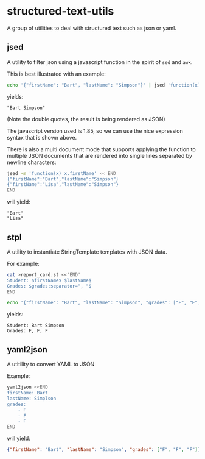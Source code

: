structured-text-utils
=====================

A group of utilities to deal with structured text such as json or yaml.


jsed
----

A utility to filter json using a javascript function in the spirit of `sed` and `awk`.

This is best illustrated with an example:

~~~ .bash
echo '{"firstName": "Bart", "lastName": "Simpson"}' | jsed 'function(x) x.firstName + " " + x.lastName'
~~~

yields:

~~~
"Bart Simpson"
~~~

(Note the double quotes, the result is being rendered as JSON)

The javascript version used is 1.85, so we can use the nice expression syntax that is shown above.

There is also a multi document mode that supports applying the function to multiple JSON documents that are
rendered into single lines separated by newline characters:

~~~~ .bash
jsed -m 'function(x) x.firstName' << END
{"firstName":"Bart","lastName":"Simpson"}
{"firstName":"Lisa","lastName":"Simpson"}
END
~~~~

will yield:

~~~
"Bart"
"Lisa"
~~~

stpl
----

A utility to instantiate StringTemplate templates with JSON data.

For example:

~~~ .bash
cat >report_card.st <<'END'
Student: $firstName$ $lastName$
Grades: $grades;separator=", "$
END

echo '{"firstName": "Bart", "lastName": "Simpson", "grades": ["F", "F", "F"]}' | stpl -t report_card.st
~~~

yields:

~~~
Student: Bart Simpson
Grades: F, F, F
~~~


yaml2json
---------

A utitility to convert YAML to JSON

Example:

~~~ .bash
yaml2json <<END
firstName: Bart
lastName: Simplson
grades:
    - F
    - F
    - F
END
~~~

will yield:

~~~ .json
{"firstName": "Bart", "lastName": "Simpson", "grades": ["F", "F", "F"]}
~~~
